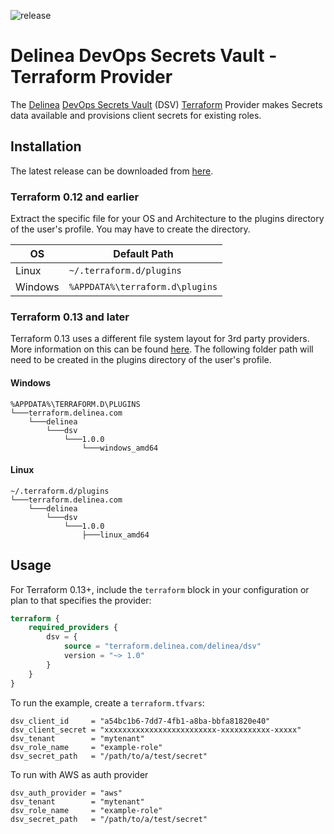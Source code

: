 ![release](https://github.com/DelineaXPM/terraform-provider-dsv/workflows/release/badge.svg)

# Delinea DevOps Secrets Vault - Terraform Provider

The [Delinea](https://delinea.com/) [DevOps Secrets Vault](https://delinea.com/products/devops-secrets-management-vault) (DSV) [Terraform](https://www.terraform.io/) Provider makes Secrets data available and provisions client secrets for existing roles.

## Installation

The latest release can be downloaded from [here](https://github.com/DelineaXPM/terraform-provider-dsv/releases/latest).

### Terraform 0.12 and earlier

Extract the specific file for your OS and Architecture to the plugins directory of the user's profile. You may have to create the directory.

| OS      | Default Path                    |
| ------- | ------------------------------- |
| Linux   | `~/.terraform.d/plugins`        |
| Windows | `%APPDATA%\terraform.d\plugins` |

### Terraform 0.13 and later

Terraform 0.13 uses a different file system layout for 3rd party providers. More information on this can be found [here](https://www.terraform.io/upgrade-guides/0-13.html#new-filesystem-layout-for-local-copies-of-providers). The following folder path will need to be created in the plugins directory of the user's profile.

#### Windows

```text
%APPDATA%\TERRAFORM.D\PLUGINS
└───terraform.delinea.com
    └───delinea
        └───dsv
            └───1.0.0
                └───windows_amd64
```

#### Linux

```text
~/.terraform.d/plugins
└───terraform.delinea.com
    └───delinea
        └───dsv
            └───1.0.0
                ├───linux_amd64
```

## Usage

For Terraform 0.13+, include the `terraform` block in your configuration or plan to that specifies the provider:

```terraform
terraform {
    required_providers {
        dsv = {
            source = "terraform.delinea.com/delinea/dsv"
            version = "~> 1.0"
        }
    }
}
```

To run the example, create a `terraform.tfvars`:

```text
dsv_client_id     = "a54bc1b6-7dd7-4fb1-a8ba-bbfa81820e40"
dsv_client_secret = "xxxxxxxxxxxxxxxxxxxxxxxxx-xxxxxxxxxxx-xxxxx"
dsv_tenant        = "mytenant"
dsv_role_name     = "example-role"
dsv_secret_path   = "/path/to/a/test/secret"
```

To run with AWS as auth provider 
```text
dsv_auth_provider = "aws"
dsv_tenant        = "mytenant"
dsv_role_name     = "example-role"
dsv_secret_path   = "/path/to/a/test/secret"
```

